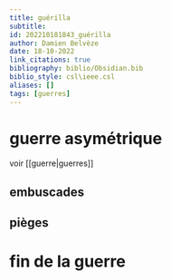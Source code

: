 ```yaml
---
title: guérilla
subtitle:
id: 202210181843_guérilla
author: Damien Belvèze
date: 18-10-2022
link_citations: true
bibliography: biblio/Obsidian.bib
biblio_style: csl\ieee.csl
aliases: []
tags: [guerres]
---
```



# guerre asymétrique

voir [[guerre|guerres]]

## embuscades

## pièges

# fin de la guerre